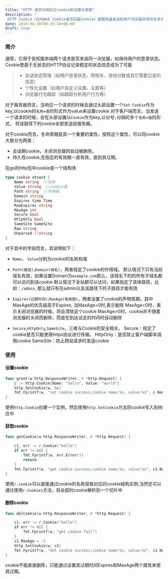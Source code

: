 ```yaml
---
title: "HTTP 请求与响应之cookie的设置与获取"
description: " 
 HTTP Cookie（也叫Web Cookie或浏览器Cookie）是服务器发送到用户浏览器并保存在本地的一小块数据，它会在浏览器下次向同一服务器再发起请求时被携带并发送到服务器上。"
date: 2019-04-18T00:33:34+08:00
draft: true
---
```


### 简介

通常，它用于告知服务端两个请求是否来自同一浏览器，如保持用户的登录状态。Cookie使基于无状态的HTTP协议记录稳定的状态信息成为了可能

> - 会话状态管理（如用户登录状态、购物车、游戏分数或其它需要记录的信息）
> - 个性化设置（如用户自定义设置、主题等）
> - 浏览器行为跟踪（如跟踪分析用户行为等）

对于服务器而言，当响应一个请求的时候会通过头部设置一个`Set-Cookie`作为key,以cookie的`名称=值`的形式作为value来设置cookie
对于客户端而言，当发送一个请求的时候，会在头部设置以`Cookie`作为key,以分号`;`分隔的多个`名称=值`的形式，
将该路径下的cookie全部发送给服务器。

对于cookie而言，生命周期是其一个重要的属性，按照这个属性，可以将cookie大致分为两类：

- 会话期cookie，关闭浏览器则自动被删除。
- 持久性cookie,在指定的有效期一直有效，直到其过期。

在go的http包中cookie是一个结构体

```go
type cookie struct {
    Name string  //名称
    Value string  //cookie值
    Path string  //作用域
    Domain string 
    Expires time.Time
    RawExpires string
    MaxAge int
    Secure bool
    HttpOnly bool
    SameSite SameSite
    Raw string
    Unparsed []string
}
```
对于其中的字段而言，其说明如下：

- `Name`， `Value`分别为cookie的名称和值

- `Path(路径)`,`Domain(域名)`，两者规定了cookie的作用域。
默认情况下只有当前域名有效，如果设置Domain为`example.com`那么，该域名下的的所有子域名都可以访问到该cookie
默认情况下全站都可以访问，如果指定了具体路径，比如：`/admin`, 那么就只有在admin以及该路径下的子路径才能有效
  

- `Expires(过期时间)`,`MaxAge(有效期)`，两者设置了cookie的声明周期，其中MaxAge的优先级高于Expires,
当MaxAge=0时,表示删除
MaxAge<0时，表示关闭浏览器的时候，将会清除这个cookie
MaxAge>0时，cookie并不随着浏览器的关闭而删除，而是在到达设定的时间时自动删除

- `Secure`,`HttpOnly`,`SameSite`，三者与Cookie的安全相关。 
Secure：规定了cookie是否只能使用https协议进行传输。 
HttpOnly：是否禁止客户端脚本调用cookie
SameSite：防止跨站请求时发送cookie


### 使用

#### 设置cookie

```go
func greet(w http.ResponseWriter, r *http.Request) {
	c := http.Cookie{Name: "hello", Value: "world"}
	http.SetCookie(w, &c)
	fmt.Fprintf(w, "set cookie success,cookie name:%s, value:%s", c.Name, c.Value)
}
```
使用`http.Cookie`创建一个实例，然后使用`http.SetCookie`方法将cookie写入到响应中

#### 获取cookie

```go
func getCookie(w http.ResponseWriter, r *http.Request) {

	c1, err := r.Cookie("hello")
	if err != nil {
		fmt.Fprintf(w, err.Error())
		return
	}
	fmt.Fprintf(w, "get cookie success,cookie name:%s, value:%s", c1.Name, c1.Value)
}
```
使用`r.cookie`可以直接通过cookie的名称获取对应的cookie结构实例,当然还可以通过使用`r.Cookies`方法，将全部的cookie解析到一个切片中

#### 删除cookie

```go
func delCookie(w http.ResponseWriter, r *http.Request) {

	c1, err := r.Cookie("hello")
	if err != nil {
		fmt.Fprintf(w, "get cookie fail")
	}
	c1.MaxAge = -1
	http.SetCookie(w, c1)
	fmt.Fprintf(w, "del cookie success,cookie name:%s, value:%s", c1.Name, c1.Value)
}
```
cookie不能直接删除，只能通过设置其过期时间Expires和MaxAge两个属性来使其过期。
